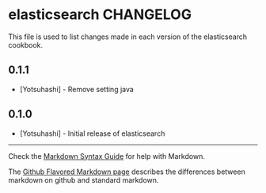 elasticsearch CHANGELOG
=======================

This file is used to list changes made in each version of the elasticsearch cookbook.

0.1.1
-----
- [Yotsuhashi] - Remove setting java

0.1.0
-----
- [Yotsuhashi] - Initial release of elasticsearch

- - -
Check the [Markdown Syntax Guide](http://daringfireball.net/projects/markdown/syntax) for help with Markdown.

The [Github Flavored Markdown page](http://github.github.com/github-flavored-markdown/) describes the differences between markdown on github and standard markdown.

